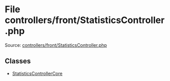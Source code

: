 File controllers/front/StatisticsController.php
=========

Source: [controllers/front/StatisticsController.php](https://github.com/PrestaShop/PrestaShop/blob/1.6.0.13/controllers/front/StatisticsController.php)


Classes
-------

* [StatisticsControllerCore](class.StatisticsControllerCore.md)

